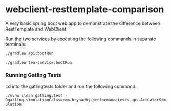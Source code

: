 # webclient-resttemplate-comparison
A very basic spring boot web app to demonstrate the difference between RestTemplate and WebClient

Run the two services by executing the following commands in separate terminals:

`./gradlew api:bootRun`

`./gradlew tea-service:bootRun`


### Running Gatling Tests
cd into the gatlingtests folder and run the following command:

`./mvnw clean gatling:test -Dgatling.simulationCalss=com.brynachj.performancetests.api.ActuatorSimulation`